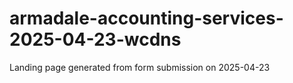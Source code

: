 # armadale-accounting-services-2025-04-23-wcdns
Landing page generated from form submission on 2025-04-23
